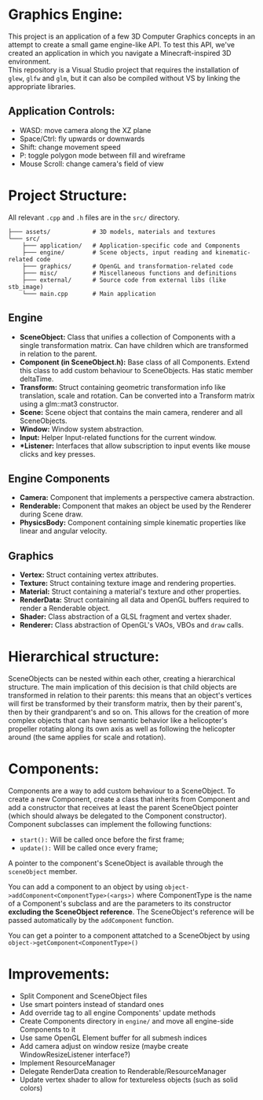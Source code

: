 ﻿# Graphics Engine:
This project is an application of a few 3D Computer Graphics concepts in an attempt to create a small game engine-like 
API. To test this API, we've created an application in which you navigate a Minecraft-inspired 3D environment.  
This repository is a Visual Studio project that requires the installation of `glew`, `glfw` and `glm`, but it can also be 
compiled without VS by linking the appropriate libraries.

## Application Controls:
- WASD: move camera along the XZ plane  
- Space/Ctrl: fly upwards or downwards  
- Shift: change movement speed  
- P: toggle polygon mode between fill and wireframe  
- Mouse Scroll: change camera's field of view  

# Project Structure:  
All relevant `.cpp` and `.h` files are in the `src/` directory.
```
├─── assets/            # 3D models, materials and textures 
└─── src/
    ├─── application/   # Application-specific code and Components
    ├─── engine/        # Scene objects, input reading and kinematic-related code
    ├─── graphics/      # OpenGL and transformation-related code
    ├─── misc/          # Miscellaneous functions and definitions
    ├─── external/      # Source code from external libs (like stb_image)
    └─── main.cpp       # Main application
```
## Engine
- **SceneObject:** Class that unifies a collection of Components with a single transformation matrix. Can have children which are transformed in relation to the parent.
- **Component (in SceneObject.h):** Base class of all Components. Extend this class to add custom behaviour to SceneObjects. Has static member deltaTime.
- **Transform:** Struct containing geometric transformation info like translation, scale and rotation. Can be converted into a Transform matrix using a glm::mat3 constructor.
- **Scene:** Scene object that contains the main camera, renderer and all SceneObjects.  
- **Window:** Window system abstraction.  
- **Input:** Helper Input-related functions for the current window.
- **\*Listener:** Interfaces that allow subscription to input events like mouse clicks and key presses.

## Engine Components
- **Camera:** Component that implements a perspective camera abstraction.  
- **Renderable:** Component that makes an object be used by the Renderer during Scene draw.
- **PhysicsBody:** Component containing simple kinematic properties like linear and angular velocity.


## Graphics
- **Vertex:** Struct containing vertex attributes.
- **Texture:** Struct containing texture image and rendering properties.
- **Material:** Struct containing a material's texture and other properties.
- **RenderData:** Struct containing all data and OpenGL buffers required to render a Renderable object.
- **Shader:** Class abstraction of a GLSL fragment and vertex shader.
- **Renderer:** Class abstraction of OpenGL's VAOs, VBOs and `draw` calls.

# Hierarchical structure:
SceneObjects can be nested within each other, creating a hierarchical structure.
The main implication of this decision is that child objects are transformed in relation to their parents: this means that an object's vertices will first
be transformed by their transform matrix, then by their parent's, then by their grandparent's and so on. This allows for the creation of more complex objects
that can have semantic behavior like a helicopter's propeller rotating along its own axis as well as following the helicopter around (the same applies for scale and rotation).

# Components:
Components are a way to add custom behaviour to a SceneObject. To create a new Component, create a class that inherits from Component and
add a constructor that receives at least the parent SceneObject pointer (which should always be delegated to the Component constructor).
Component subclasses can implement the following functions:
- `start():` Will be called once before the first frame;  
- `update():` Will be called once every frame;

A pointer to the component's SceneObject is available through the `sceneObject` member.  

You can add a component to an object by using
```object->addComponent<ComponentType>(<args>)```
where ComponentType is the name of a Component's subclass and <args> are the parameters to its constructor **excluding the SceneObject reference**.
The SceneObject's reference will be passed automatically by the `addComponent` function.  

You can get a pointer to a component attatched to a SceneObject by using  
```object->getComponent<ComponentType>()```


# Improvements:  
- Split Component and SceneObject files  
- Use smart pointers instead of standard ones  
- Add override tag to all engine Components' update methods  
- Create Components directory in `engine/` and move all engine-side Components to it  
- Use same OpenGL Element buffer for all submesh indices  
- Add camera adjust on window resize (maybe create WindowResizeListener interface?)  
- Implement ResourceManager  
- Delegate RenderData creation to Renderable/ResourceManager  
- Update vertex shader to allow for textureless objects (such as solid colors)
